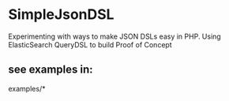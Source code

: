 # SimpleJsonDSL

Experimenting with ways to make JSON DSLs easy in PHP.  Using ElasticSearch QueryDSL to build Proof of Concept

## see examples in:

examples/*
